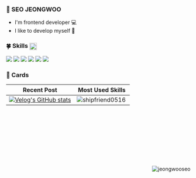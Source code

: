 ### 🦆 SEO JEONGWOO
- I'm frontend developer 💻
- I like to develop myself 🌿

<h3 >🍀 Skills
   <img align="center" width="20px" alt="깃캣" src="https://github.githubassets.com/images/mona-loading-dark.gif"/>
</h3>

<div>
  <img src="https://img.shields.io/badge/JAVASCRIPT-F7DF1E??style=flatr&logo=JavaScript&logoColor=black">
  <img src="https://img.shields.io/badge/TYPESCRIPT-3178C6??style=flatr&logo=TypeScript&logoColor=white">
  <img src="https://img.shields.io/badge/REACT-61DAFB??style=flatr&logo=React&logoColor=black">
  <img src="https://img.shields.io/badge/NEXTJS-000000??style=flatr&logo=Next.js&logoColor=white">
  <img src="https://img.shields.io/badge/NODEJS-339933??style=flatr&logo=Node.js&logoColor=white">
  <img src="https://img.shields.io/badge/Express-000000??style=flatr&logo=Express&logoColor=white">
</div>



### 🚀 Cards

|Recent Post| Most Used Skills|
|---|---|
[![Velog's GitHub stats](https://velog-readme-stats.vercel.app/api/?name=shipfriend)](https://velog-readme-stats.vercel.app/api/redirect?name=shipfriend) | <img align="left" src="https://github-readme-stats.vercel.app/api/top-langs?username=shipfriend0516&show_icons=true&&hide_border=true&locale=kr&layout=compact" alt="shipfriend0516" />|


</div>
<br/>
<br/>
<br/>
<br/>
<br/>
<br/>
<br/>
<br/>
<p align="right"> <img src="https://komarev.com/ghpvc/?username=jeongwooseo&label=Profile%20views&color=cbece4&style=flat" alt="jeongwooseo" /> </p>
